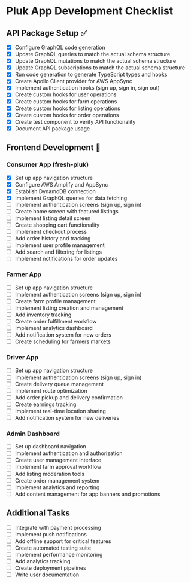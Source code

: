 # Pluk App Development Checklist

## API Package Setup ✅

- [x] Configure GraphQL code generation
- [x] Update GraphQL queries to match the actual schema structure
- [x] Update GraphQL mutations to match the actual schema structure
- [x] Update GraphQL subscriptions to match the actual schema structure
- [x] Run code generation to generate TypeScript types and hooks
- [x] Create Apollo Client provider for AWS AppSync
- [x] Implement authentication hooks (sign up, sign in, sign out)
- [x] Create custom hooks for user operations
- [x] Create custom hooks for farm operations
- [x] Create custom hooks for listing operations
- [x] Create custom hooks for order operations
- [x] Create test component to verify API functionality
- [x] Document API package usage

## Frontend Development 🚀

### Consumer App (fresh-pluk)
- [x] Set up app navigation structure
- [x] Configure AWS Amplify and AppSync
- [x] Establish DynamoDB connection
- [x] Implement GraphQL queries for data fetching
- [ ] Implement authentication screens (sign up, sign in)
- [ ] Create home screen with featured listings
- [ ] Implement listing detail screen
- [ ] Create shopping cart functionality
- [ ] Implement checkout process
- [ ] Add order history and tracking
- [ ] Implement user profile management
- [ ] Add search and filtering for listings
- [ ] Implement notifications for order updates

### Farmer App
- [ ] Set up app navigation structure
- [ ] Implement authentication screens (sign up, sign in)
- [ ] Create farm profile management
- [ ] Implement listing creation and management
- [ ] Add inventory tracking
- [ ] Create order fulfillment workflow
- [ ] Implement analytics dashboard
- [ ] Add notification system for new orders
- [ ] Create scheduling for farmers markets

### Driver App
- [ ] Set up app navigation structure
- [ ] Implement authentication screens (sign up, sign in)
- [ ] Create delivery queue management
- [ ] Implement route optimization
- [ ] Add order pickup and delivery confirmation
- [ ] Create earnings tracking
- [ ] Implement real-time location sharing
- [ ] Add notification system for new deliveries

### Admin Dashboard
- [ ] Set up dashboard navigation
- [ ] Implement authentication and authorization
- [ ] Create user management interface
- [ ] Implement farm approval workflow
- [ ] Add listing moderation tools
- [ ] Create order management system
- [ ] Implement analytics and reporting
- [ ] Add content management for app banners and promotions

## Additional Tasks

- [ ] Integrate with payment processing
- [ ] Implement push notifications
- [ ] Add offline support for critical features
- [ ] Create automated testing suite
- [ ] Implement performance monitoring
- [ ] Add analytics tracking
- [ ] Create deployment pipelines
- [ ] Write user documentation
